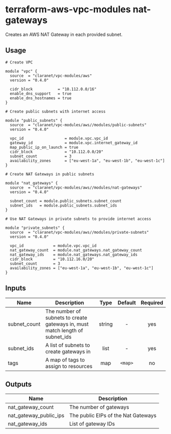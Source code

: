 # terraform-aws-vpc-modules nat-gateways

Creates an AWS NAT Gateway in each provided subnet.

## Usage

```hcl
# Create VPC

module "vpc" {
  source  = "claranet/vpc-modules/aws"
  version = "0.4.0"

  cidr_block           = "10.112.0.0/16"
  enable_dns_support   = true
  enable_dns_hostnames = true
}

# Create public subnets with internet access

module "public_subnets" {
  source  = "claranet/vpc-modules/aws//modules/public-subnets"
  version = "0.4.0"

  vpc_id                  = module.vpc.vpc_id
  gateway_id              = module.vpc.internet_gateway_id
  map_public_ip_on_launch = true
  cidr_block              = "10.112.0.0/20"
  subnet_count            = 3
  availability_zones      = ["eu-west-1a", "eu-west-1b", "eu-west-1c"]
}

# Create NAT Gateways in public subnets

module "nat_gateways" {
  source  = "claranet/vpc-modules/aws//modules/nat-gateways"
  version = "0.4.0"

  subnet_count = module.public_subnets.subnet_count
  subnet_ids   = module.public_subnets.subnet_ids
}

# Use NAT Gateways in private subnets to provide internet access

module "private_subnets" {
  source  = "claranet/vpc-modules/aws//modules/private-subnets"
  version = "0.4.0"

  vpc_id             = module.vpc.vpc_id
  nat_gateway_count  = module.nat_gateways.nat_gateway_count
  nat_gateway_ids    = module.nat_gateways.nat_gateway_ids
  cidr_block         = "10.112.16.0/20"
  subnet_count       = 3
  availability_zones = ["eu-west-1a", "eu-west-1b", "eu-west-1c"]
}
```

## Inputs

| Name | Description | Type | Default | Required |
|------|-------------|:----:|:-----:|:-----:|
| subnet_count | The number of subnets to create gateways in, must match length of subnet_ids | string | - | yes |
| subnet_ids | A list of subnets to create gateways in | list | - | yes |
| tags | A map of tags to assign to resources | map | `<map>` | no |

## Outputs

| Name | Description |
|------|-------------|
| nat_gateway_count | The number of gateways |
| nat_gateway_public_ips | The public EIPs of the Nat Gateways
| nat_gateway_ids | List of gateway IDs |
